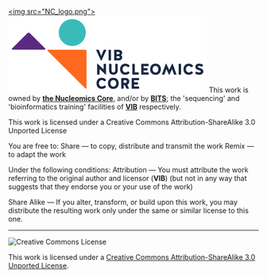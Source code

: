 <a href="http://www.nucleomics.be/" target="_blank"><img src="NC_logo.png"\></a>
![NClogo](NC_logo.png?raw=true "Title")
This work is owned by **<a href="https://www.nucleomics.be" target="_blank">the Nucleomics Core</a>**, and/or by **<a href="https://www.bits.vib.be" target="_blank">BITS</a>**; the 'sequencing' and 'bioinformatics training' facilities of **<a href="http://www.vib.be" target="_blank">VIB</a>** respectively.

This work is licensed under a Creative Commons Attribution-ShareAlike 3.0 Unported License

You are free to:
Share — to copy, distribute and transmit the work Remix — to adapt the work

Under the following conditions:
Attribution — You must attribute the work referring to the original author and licensor (**VIB**)
(but not in any way that suggests that they endorse you or your use of the work) 

Share Alike — If you alter, transform, or build upon this work, you may distribute the resulting work
only under the same or similar license to this one.

------------
![Creative Commons License](http://i.creativecommons.org/l/by-sa/3.0/88x31.png?raw=true)

This work is licensed under a [Creative Commons Attribution-ShareAlike 3.0 Unported License](http://creativecommons.org/licenses/by-sa/3.0/).
